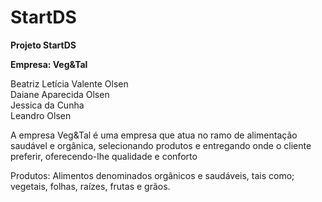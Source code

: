 # StartDS
 **Projeto StartDS**

 **Empresa: Veg&Tal**

 Beatriz Letícia Valente Olsen  
 Daiane Aparecida Olsen  
 Jessica da Cunha  
 Leandro Olsen  
 
 A empresa Veg&Tal é uma empresa que atua no ramo de alimentação saudável e orgânica, selecionando produtos e entregando onde o cliente preferir, oferecendo-lhe qualidade e conforto  

 Produtos: Alimentos denominados orgânicos e saudáveis, tais como; vegetais, folhas, raízes, frutas e grãos.

